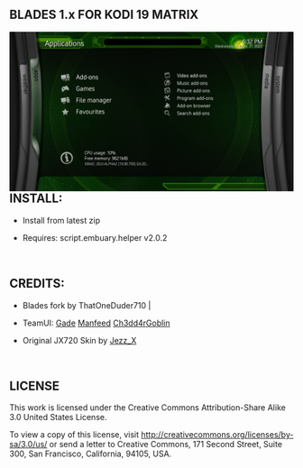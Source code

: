 ## BLADES 1.x FOR KODI 19 MATRIX
<p align="left">
<img src="https://github.com/ThatOneDuder710/skin.Blades/blob/master/resources/screenshot-02.png" width="800" align="left">
</p>
<br>



## INSTALL:
- Install from latest zip

- Requires:
script.embuary.helper v2.0.2  

<br>



## CREDITS: 
- Blades fork by ThatOneDuder710 |

- TeamUI:
[Gade](https://forum.kodi.tv/member.php?action=profile&uid=152411)
[Manfeed](https://forum.kodi.tv/member.php?action=profile&uid=81541)
[Ch3dd4rGoblin](https://forum.kodi.tv/member.php?action=profile&uid=465378)

- Original JX720 Skin by [Jezz_X](https://kodi.tv/addons/matrix/author/jezz_x)
<br>

## LICENSE
This work is licensed under the Creative Commons Attribution-Share Alike 3.0 United States License.

To view a copy of this license, visit http://creativecommons.org/licenses/by-sa/3.0/us/ or send a letter to Creative Commons, 171 Second Street, Suite 300, San Francisco, California, 94105, USA.
<br>
